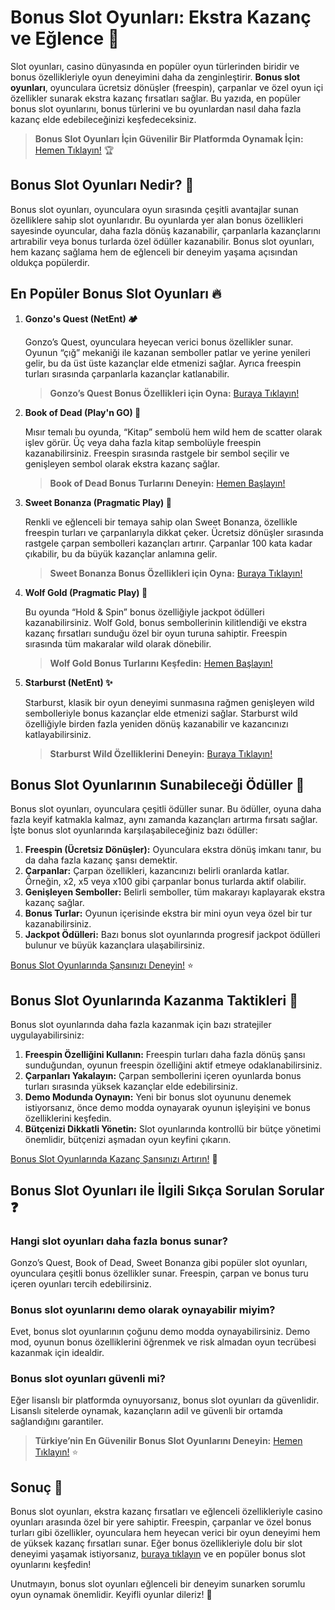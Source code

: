 # Bonus Slot Oyunları: Ekstra Kazanç ve Eğlence 🎰

Slot oyunları, casino dünyasında en popüler oyun türlerinden biridir ve bonus özellikleriyle oyun deneyimini daha da zenginleştirir. **Bonus slot oyunları**, oyunculara ücretsiz dönüşler (freespin), çarpanlar ve özel oyun içi özellikler sunarak ekstra kazanç fırsatları sağlar. Bu yazıda, en popüler bonus slot oyunlarını, bonus türlerini ve bu oyunlardan nasıl daha fazla kazanç elde edebileceğinizi keşfedeceksiniz.

> **Bonus Slot Oyunları İçin Güvenilir Bir Platformda Oynamak İçin:** [Hemen Tıklayın!](https://casinotr.link/gWCRZ4) 🏆

## Bonus Slot Oyunları Nedir? 🧩

Bonus slot oyunları, oyunculara oyun sırasında çeşitli avantajlar sunan özelliklere sahip slot oyunlarıdır. Bu oyunlarda yer alan bonus özellikleri sayesinde oyuncular, daha fazla dönüş kazanabilir, çarpanlarla kazançlarını artırabilir veya bonus turlarda özel ödüller kazanabilir. Bonus slot oyunları, hem kazanç sağlama hem de eğlenceli bir deneyim yaşama açısından oldukça popülerdir.

## En Popüler Bonus Slot Oyunları 🔥

1. **Gonzo's Quest (NetEnt) 🏕️**

   Gonzo’s Quest, oyunculara heyecan verici bonus özellikler sunar. Oyunun “çığ” mekaniği ile kazanan semboller patlar ve yerine yenileri gelir, bu da üst üste kazançlar elde etmenizi sağlar. Ayrıca freespin turları sırasında çarpanlarla kazançlar katlanabilir.
   
   > **Gonzo’s Quest Bonus Özellikleri için Oyna:** [Buraya Tıklayın!](https://casinotr.link/gWCRZ4)

2. **Book of Dead (Play'n GO) 📜**

   Mısır temalı bu oyunda, “Kitap” sembolü hem wild hem de scatter olarak işlev görür. Üç veya daha fazla kitap sembolüyle freespin kazanabilirsiniz. Freespin sırasında rastgele bir sembol seçilir ve genişleyen sembol olarak ekstra kazanç sağlar.
   
   > **Book of Dead Bonus Turlarını Deneyin:** [Hemen Başlayın!](https://casinotr.link/gWCRZ4)

3. **Sweet Bonanza (Pragmatic Play) 🍭**

   Renkli ve eğlenceli bir temaya sahip olan Sweet Bonanza, özellikle freespin turları ve çarpanlarıyla dikkat çeker. Ücretsiz dönüşler sırasında rastgele çarpan sembolleri kazançları artırır. Çarpanlar 100 kata kadar çıkabilir, bu da büyük kazançlar anlamına gelir.
   
   > **Sweet Bonanza Bonus Özellikleri için Oyna:** [Buraya Tıklayın!](https://casinotr.link/gWCRZ4)

4. **Wolf Gold (Pragmatic Play) 🐺**

   Bu oyunda “Hold & Spin” bonus özelliğiyle jackpot ödülleri kazanabilirsiniz. Wolf Gold, bonus sembollerinin kilitlendiği ve ekstra kazanç fırsatları sunduğu özel bir oyun turuna sahiptir. Freespin sırasında tüm makaralar wild olarak dönebilir.
   
   > **Wolf Gold Bonus Turlarını Keşfedin:** [Hemen Başlayın!](https://casinotr.link/gWCRZ4)

5. **Starburst (NetEnt) ✨**

   Starburst, klasik bir oyun deneyimi sunmasına rağmen genişleyen wild sembolleriyle bonus kazançlar elde etmenizi sağlar. Starburst wild özelliğiyle birden fazla yeniden dönüş kazanabilir ve kazancınızı katlayabilirsiniz.
   
   > **Starburst Wild Özelliklerini Deneyin:** [Buraya Tıklayın!](https://casinotr.link/gWCRZ4)

## Bonus Slot Oyunlarının Sunabileceği Ödüller 🎁

Bonus slot oyunları, oyunculara çeşitli ödüller sunar. Bu ödüller, oyuna daha fazla keyif katmakla kalmaz, aynı zamanda kazançları artırma fırsatı sağlar. İşte bonus slot oyunlarında karşılaşabileceğiniz bazı ödüller:

1. **Freespin (Ücretsiz Dönüşler):** Oyunculara ekstra dönüş imkanı tanır, bu da daha fazla kazanç şansı demektir.
2. **Çarpanlar:** Çarpan özellikleri, kazancınızı belirli oranlarda katlar. Örneğin, x2, x5 veya x100 gibi çarpanlar bonus turlarda aktif olabilir.
3. **Genişleyen Semboller:** Belirli semboller, tüm makarayı kaplayarak ekstra kazanç sağlar.
4. **Bonus Turlar:** Oyunun içerisinde ekstra bir mini oyun veya özel bir tur kazanabilirsiniz.
5. **Jackpot Ödülleri:** Bazı bonus slot oyunlarında progresif jackpot ödülleri bulunur ve büyük kazançlara ulaşabilirsiniz.

[Bonus Slot Oyunlarında Şansınızı Deneyin!](https://casinotr.link/gWCRZ4) ⭐

## Bonus Slot Oyunlarında Kazanma Taktikleri 🧠

Bonus slot oyunlarında daha fazla kazanmak için bazı stratejiler uygulayabilirsiniz:

1. **Freespin Özelliğini Kullanın:** Freespin turları daha fazla dönüş şansı sunduğundan, oyunun freespin özelliğini aktif etmeye odaklanabilirsiniz.
2. **Çarpanları Yakalayın:** Çarpan sembollerini içeren oyunlarda bonus turları sırasında yüksek kazançlar elde edebilirsiniz.
3. **Demo Modunda Oynayın:** Yeni bir bonus slot oyununu denemek istiyorsanız, önce demo modda oynayarak oyunun işleyişini ve bonus özelliklerini keşfedin.
4. **Bütçenizi Dikkatli Yönetin:** Slot oyunlarında kontrollü bir bütçe yönetimi önemlidir, bütçenizi aşmadan oyun keyfini çıkarın.

[Bonus Slot Oyunlarında Kazanç Şansınızı Artırın!](https://casinotr.link/gWCRZ4) 🎈

## Bonus Slot Oyunları ile İlgili Sıkça Sorulan Sorular ❓

### Hangi slot oyunları daha fazla bonus sunar?

Gonzo’s Quest, Book of Dead, Sweet Bonanza gibi popüler slot oyunları, oyunculara çeşitli bonus özellikler sunar. Freespin, çarpan ve bonus turu içeren oyunları tercih edebilirsiniz.

### Bonus slot oyunlarını demo olarak oynayabilir miyim?

Evet, bonus slot oyunlarının çoğunu demo modda oynayabilirsiniz. Demo mod, oyunun bonus özelliklerini öğrenmek ve risk almadan oyun tecrübesi kazanmak için idealdir.

### Bonus slot oyunları güvenli mi?

Eğer lisanslı bir platformda oynuyorsanız, bonus slot oyunları da güvenlidir. Lisanslı sitelerde oynamak, kazançların adil ve güvenli bir ortamda sağlandığını garantiler.

> **Türkiye’nin En Güvenilir Bonus Slot Oyunlarını Deneyin:** [Hemen Tıklayın!](https://casinotr.link/gWCRZ4) ⭐

## Sonuç 🎯

Bonus slot oyunları, ekstra kazanç fırsatları ve eğlenceli özellikleriyle casino oyunları arasında özel bir yere sahiptir. Freespin, çarpanlar ve özel bonus turları gibi özellikler, oyunculara hem heyecan verici bir oyun deneyimi hem de yüksek kazanç fırsatları sunar. Eğer bonus özellikleriyle dolu bir slot deneyimi yaşamak istiyorsanız, [buraya tıklayın](https://casinotr.link/gWCRZ4) ve en popüler bonus slot oyunlarını keşfedin!

Unutmayın, bonus slot oyunları eğlenceli bir deneyim sunarken sorumlu oyun oynamak önemlidir. Keyifli oyunlar dileriz! 🎰
